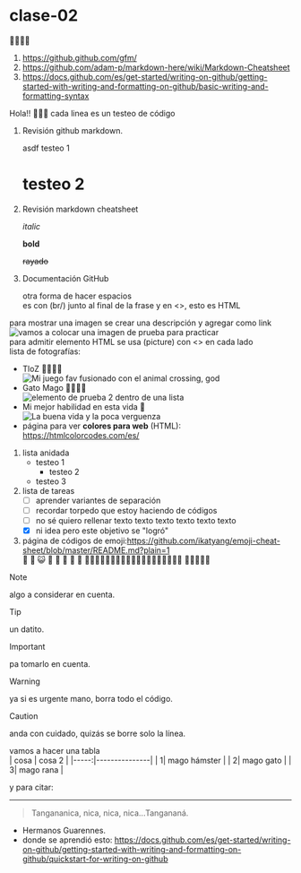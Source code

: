 # clase-02
:star2::fairy_woman::star2:
1. <https://github.github.com/gfm/>
2. <https://github.com/adam-p/markdown-here/wiki/Markdown-Cheatsheet>
3. <https://docs.github.com/es/get-started/writing-on-github/getting-started-with-writing-and-formatting-on-github/basic-writing-and-formatting-syntax>

Hola!! :fairy_woman::star2: cada linea es un testeo de código
1. Revisión github markdown.
   <p>asdf testeo 1</p>   
   <h1>testeo 2</h1>
2. Revisión markdown cheatsheet <p></p> 
*italic* <p></p>
**bold**<p></p>
~~rayado~~<p></p>
3. Documentación GitHub <p></p>
otra forma de hacer espacios<br/>
es con (br/) junto al final de la frase y en <>, esto es HTML<br/>

para mostrar una imagen se crear una descripción y agregar como link<br/>
![vamos a colocar una imagen de prueba para practicar](https://encrypted-tbn0.gstatic.com/images?q=tbn:ANd9GcTikCOWfSHft1B-mLvso57odwxd8s8xyMLi0w&s)<br/>
para admitir elemento HTML se usa (picture) con <> en cada lado<br/>
lista de fotografías:<br/>
* TloZ :sparkling_heart::sparkling_heart::sparkling_heart::sparkling_heart: <br/>
![Mi juego fav fusionado con el animal crossing, god](https://i.pinimg.com/474x/b2/f7/5f/b2f75ffde901a375c595d7976b24d518.jpg)
* Gato Mago :mage_man::mage_man:<br/>
![elemento de prueba 2 dentro de una lista](https://i.pinimg.com/474x/5f/97/91/5f9791804df1da723bab4643f57fab29.jpg)
* Mi mejor habilidad en esta vida :sparkling_heart:<br/>
![La buena vida y la poca verguenza](https://i.pinimg.com/474x/df/c5/4f/dfc54f7cbefe4334fac2bcd7ed53c277.jpg)<br/>
* página para ver **colores para web** (HTML): <https://htmlcolorcodes.com/es/><br/>
1. lista anidada
    - testeo 1
      - testeo 2
    - testeo 3
2. lista de tareas
   - [ ] aprender variantes de separación
   - [ ] recordar torpedo que estoy haciendo de códigos
   - [ ] no sé quiero rellenar texto texto texto texto texto texto
   - [x] ni idea pero este objetivo se "logró"
3. página de códigos de emoji:<https://github.com/ikatyang/emoji-cheat-sheet/blob/master/README.md?plain=1><br/>
:cowboy_hat_face: :ghost: :smiley_cat: :wave: :nail_care: :nail_care: :nail_care: :nail_care: :fairy_woman::fairy_woman::fairy_woman::fairy_woman::mushroom::mushroom::mushroom::mushroom::mushroom::mushroom::star2::star2::star2::star2::star2:
:star2::star2::star2::star2::star2: <br/>
> [!NOTE]
> algo a considerar en cuenta.

> [!TIP]
> un datito.

> [!IMPORTANT]
> pa tomarlo en cuenta.

> [!WARNING]
> ya si es urgente mano, borra todo el código.

> [!CAUTION]
> anda con cuidado, quizás se borre solo la línea.

vamos a hacer una tabla<br/>
| cosa | cosa 2        |
|-----:|---------------|
|     1| mago hámster  |
|     2| mago gato     |
|     3| mago rana     |

y para citar: <br/>

---
> Tangananica, nica, nica, nica...Tangananá.
* Hermanos Guarennes.
* donde se aprendió esto: <https://docs.github.com/es/get-started/writing-on-github/getting-started-with-writing-and-formatting-on-github/quickstart-for-writing-on-github> 





